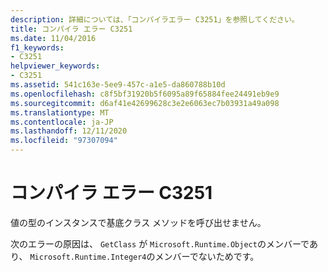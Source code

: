 ```yaml
---
description: 詳細については、「コンパイラエラー C3251」を参照してください。
title: コンパイラ エラー C3251
ms.date: 11/04/2016
f1_keywords:
- C3251
helpviewer_keywords:
- C3251
ms.assetid: 541c163e-5ee9-457c-a1e5-da860788b10d
ms.openlocfilehash: c8f5bf31920b5f6095a89f65884fee24491eb9e9
ms.sourcegitcommit: d6af41e42699628c3e2e6063ec7b03931a49a098
ms.translationtype: MT
ms.contentlocale: ja-JP
ms.lasthandoff: 12/11/2020
ms.locfileid: "97307094"
---
```

# <a name="compiler-error-c3251"></a>コンパイラ エラー C3251

値の型のインスタンスで基底クラス メソッドを呼び出せません。

次のエラーの原因は、 `GetClass` が `Microsoft.Runtime.Object`のメンバーであり、 `Microsoft.Runtime.Integer4`のメンバーでないためです。
